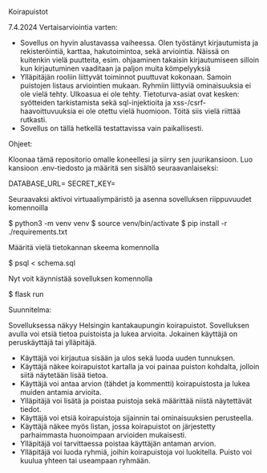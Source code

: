 Koirapuistot

7.4.2024 Vertaisarviointia varten:
- Sovellus on hyvin alustavassa vaiheessa. Olen työstänyt kirjautumista ja rekisteröintiä, karttaa, hakutoimintoa, sekä arviointia. Näissä on kuitenkin vielä puutteita, esim. ohjaaminen takaisin kirjautumiseen silloin kun kirjautuminen vaaditaan ja paljon muita kömpelyyksiä
- Ylläpitäjän rooliin liittyvät toiminnot puuttuvat kokonaan. Samoin puistojen listaus arviointien mukaan. Ryhmiin liittyviä ominaisuuksia ei ole vielä tehty. Ulkoasua ei ole tehty. Tietoturva-asiat ovat kesken: syötteiden tarkistamista sekä sql-injektioita ja xss-/csrf-haavoittuvuuksia ei ole otettu vielä huomioon. Töitä siis vielä riittää rutkasti.
- Sovellus on tällä hetkellä testattavissa vain paikallisesti.

Ohjeet:

Kloonaa tämä repositorio omalle koneellesi ja siirry sen juurikansioon. Luo kansioon .env-tiedosto ja määritä sen sisältö seuraavanlaiseksi:

DATABASE_URL=<tietokannan-paikallinen-osoite>
SECRET_KEY=<salainen-avain>

Seuraavaksi aktivoi virtuaaliympäristö ja asenna sovelluksen riippuvuudet komennoilla

$ python3 -m venv venv
$ source venv/bin/activate
$ pip install -r ./requirements.txt

Määritä vielä tietokannan skeema komennolla

$ psql < schema.sql

Nyt voit käynnistää sovelluksen komennolla

$ flask run


Suunnitelma:

Sovelluksessa näkyy Helsingin kantakaupungin koirapuistot. Sovelluksen avulla voi etsiä tietoa puistoista ja lukea arvioita.
Jokainen käyttäjä on peruskäyttäjä tai ylläpitäjä.

- Käyttäjä voi kirjautua sisään ja ulos sekä luoda uuden tunnuksen.
- Käyttäjä näkee koirapuistot kartalla ja voi painaa puiston kohdalta, jolloin siitä näytetään lisää tietoa.
- Käyttäjä voi antaa arvion (tähdet ja kommentti) koirapuistosta ja lukea muiden antamia arvioita.
- Ylläpitäjä voi lisätä ja poistaa puistoja sekä määrittää niistä näytettävät tiedot.
- Käyttäjä voi etsiä koirapuistoja sijainnin tai ominaisuuksien perusteella.
- Käyttäjä näkee myös listan, jossa koirapuistot on järjestetty parhaimmasta huonoimpaan arvioiden mukaisesti.
- Ylläpitäjä voi tarvittaessa poistaa käyttäjän antaman arvion.
- Ylläpitäjä voi luoda ryhmiä, joihin koirapuistoja voi luokitella. Puisto voi kuulua yhteen tai useampaan ryhmään.
